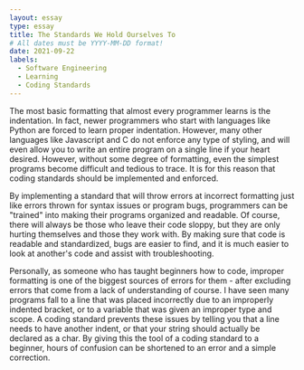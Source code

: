 ```yaml
---
layout: essay
type: essay
title: The Standards We Hold Ourselves To
# All dates must be YYYY-MM-DD format!
date: 2021-09-22
labels:
  - Software Engineering
  - Learning
  - Coding Standards
---
```


The most basic formatting that almost every programmer learns is the indentation. In fact, newer programmers who start with languages like Python are forced to learn proper indentation. However, many other languages like Javascript and C do not enforce any type of styling, and will even allow you to write an entire program on a single line if your heart desired. However, without some degree of formatting, even the simplest programs become difficult and tedious to trace. It is for this reason that coding standards should be implemented and enforced.

By implementing a standard that will throw errors at incorrect formatting just like errors thrown for syntax issues or program bugs, programmers can be "trained" into making their programs organized and readable. Of course, there will always be those who leave their code sloppy, but they are only hurting themselves and those they work with. By making sure that code is readable and standardized, bugs are easier to find, and it is much easier to look at another's code and assist with troubleshooting. 

Personally, as someone who has taught beginners how to code, improper formatting is one of the biggest sources of errors for them - after excluding errors that come from a lack of understanding of course. I have seen many programs fall to a line that was placed incorrectly due to an improperly indented bracket, or to a variable that was given an improper type and scope. A coding standard prevents these issues by telling you that a line needs to have another indent, or that your string should actually be declared as a char. By giving this the tool of a coding standard to a beginner, hours of confusion can be shortened to an error and a simple correction.
